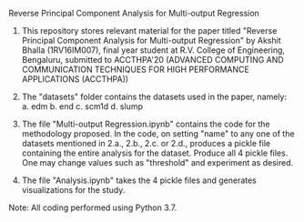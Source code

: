 Reverse Principal Component Analysis for Multi-output Regression

1. This repository stores relevant material for the paper titled "Reverse Principal Component Analysis for Multi-output Regression" by Akshit Bhalla (1RV16IM007), final year student at R.V. College of Engineering, Bengaluru, submitted to ACCTHPA'20 (ADVANCED COMPUTING AND COMMUNICATION TECHNIQUES FOR HIGH PERFORMANCE APPLICATIONS (ACCTHPA))

2. The "datasets" folder contains the datasets used in the paper, namely:
a. edm
b. end
c. scm1d
d. slump
 
2. The file "Multi-output Regression.ipynb" contains the code for the methodology proposed. In the code, on setting "name" to any one of the datasets mentioned in 2.a., 2.b., 2.c. or 2.d., produces a pickle file containing the entire analysis for the dataset. Produce all 4 pickle files. One may change values such as "threshold" and experiment as desired.

3. The file "Analysis.ipynb" takes the 4 pickle files and generates visualizations for the study.

Note: All coding performed using Python 3.7.
